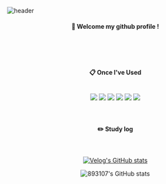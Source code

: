 ![header](https://capsule-render.vercel.app/api?type=cylinder&color=000000&height=150&section=header&text=893107&fontColor=ffffff&fontSize=70&animation=fadeIn&fontAlignY=55&desc=%20&descAlignY=62&descAlign=62)

  <div align="center"> 
  
  ####  :wave: Welcome my github profile !
 
  </div>
  
 <br/>
 <br/>
 <br/>

  <div align="center"> 
  
  ####  :clipboard: Once I've Used 
  
  </div>
  <br/>
  
  <div align="center">
<img src="https://img.shields.io/badge/JAVA-007396?style=for-the-badge&logo=java&logoColor=white">
<img src="https://img.shields.io/badge/MySQL-4479A1?style=for-the-badge&logo=MySQL&logoColor=white">
<img src="https://img.shields.io/badge/Oracle-F80000?style=for-the-badge&logo=Oracle&logoColor=white">
<img src="https://img.shields.io/badge/Eclipse-2C2255?style=for-the-badge&logo=Eclipse%20IDE&logoColor=white">
<img src="https://img.shields.io/badge/github-181717?style=for-the-badge&logo=github&logoColor=white">
<img src="https://img.shields.io/badge/aws-232F3E?style=for-the-badge&logo=aws&logoColor=white">
 </div>
 
   <br/>
   <br/>
   
<div align="center"> 
  
#### :pencil2: Study log
  
  <br/>
   
[![Velog's GitHub stats](https://velog-readme-stats.vercel.app/api?name=somm&color=dark)](https://github.com/eungyeole/velog-readme-stats)
  
</div>

<div align="center"> 
 
![893107's GitHub stats](https://github-readme-stats.vercel.app/api?username=893107&show_icons=true&theme=graywhite) 

</div>  
